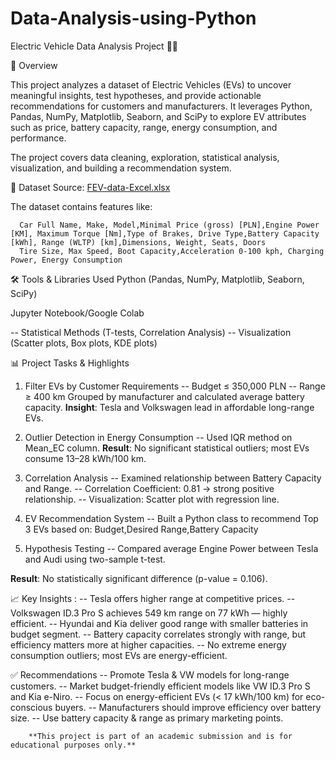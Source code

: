 # Data-Analysis-using-Python
Electric Vehicle Data Analysis Project 🚗🔋

📌 Overview

This project analyzes a dataset of Electric Vehicles (EVs) to uncover meaningful insights, test hypotheses, and provide actionable recommendations for customers and manufacturers.
It leverages Python, Pandas, NumPy, Matplotlib, Seaborn, and SciPy to explore EV attributes such as price, battery capacity, range, energy consumption, and performance.

The project covers data cleaning, exploration, statistical analysis, visualization, and building a recommendation system.

📂 Dataset
  Source: [FEV-data-Excel.xlsx](https://docs.google.com/spreadsheets/d/17I47pSX87vzBwrJGZvNMNdVv_Jg5pHI9/edit?gid=1403427075#gid=1403427075)
  
  The dataset contains features like:

      Car Full Name, Make, Model,Minimal Price (gross) [PLN],Engine Power [KM], Maximum Torque [Nm],Type of Brakes, Drive Type,Battery Capacity [kWh], Range (WLTP) [km],Dimensions, Weight, Seats, Doors
      Tire Size, Max Speed, Boot Capacity,Acceleration 0-100 kph, Charging Power, Energy Consumption

🛠 Tools & Libraries Used
    Python (Pandas, NumPy, Matplotlib, Seaborn, SciPy)

Jupyter Notebook/Google Colab

 -- Statistical Methods (T-tests, Correlation Analysis)
 -- Visualization (Scatter plots, Box plots, KDE plots)

📊 Project Tasks & Highlights
  1. Filter EVs by Customer Requirements
               -- Budget ≤ 350,000 PLN
               -- Range ≥ 400 km
  Grouped by manufacturer and calculated average battery capacity.
  **Insight**: Tesla and Volkswagen lead in affordable long-range EVs.

2. Outlier Detection in Energy Consumption
   -- Used IQR method on Mean_EC column.
  **Result**: No significant statistical outliers; most EVs consume 13–28 kWh/100 km.

3. Correlation Analysis
   -- Examined relationship between Battery Capacity and Range.
   -- Correlation Coefficient: 0.81 → strong positive relationship.
   -- Visualization: Scatter plot with regression line.

4. EV Recommendation System
  --  Built a Python class to recommend Top 3 EVs based on: Budget,Desired Range,Battery Capacity

5. Hypothesis Testing
  --  Compared average Engine Power between Tesla and Audi using two-sample t-test.

**Result**: No statistically significant difference (p-value = 0.106).

📈 Key Insights :
  --  Tesla offers higher range at competitive prices.
  --  Volkswagen ID.3 Pro S achieves 549 km range on 77 kWh — highly efficient.
  --  Hyundai and Kia deliver good range with smaller batteries in budget segment.
  --  Battery capacity correlates strongly with range, but efficiency matters more at higher capacities.
  -- No extreme energy consumption outliers; most EVs are energy-efficient.

✅ Recommendations
  -- Promote Tesla & VW models for long-range customers.
  -- Market budget-friendly efficient models like VW ID.3 Pro S and Kia e-Niro.
  -- Focus on energy-efficient EVs (< 17 kWh/100 km) for eco-conscious buyers.
  -- Manufacturers should improve efficiency over battery size.
  -- Use battery capacity & range as primary marketing points.

        **This project is part of an academic submission and is for educational purposes only.**
